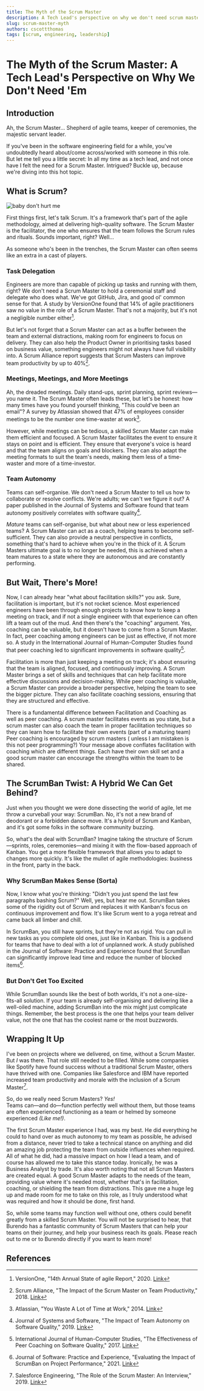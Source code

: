 ```yaml
---
title: The Myth of the Scrum Master
description: A Tech Lead's perspective on why we don't need scrum masters
slug: scrum-master-myth
authors: cscottthomas
tags: [scrum, engineering, leadership]
---
```


# The Myth of the Scrum Master: A Tech Lead's Perspective on Why We Don't Need 'Em

## Introduction
Ah, the Scrum Master... Shepherd of agile teams, keeper of ceremonies, the majestic servant leader. 

If you've been in the software engineering field for a while, you've undoubtedly heard about/come across/worked with someone in this role. But let me tell you a little secret: In all my time as a tech lead, and not once have I felt the need for a Scrum Master. Intrigued? Buckle up, because we're diving into this hot topic.

<!--truncate-->

## What is Scrum?

![baby don't hurt me](./images/2023-09-05-Scrum-Master-Myth/whatisscrum.gif)

First things first, let's talk Scrum. It's a framework that's part of the agile methodology, aimed at delivering high-quality software. The Scrum Master is the facilitator, the one who ensures that the team follows the Scrum rules and rituals. Sounds important, right? Well...

As someone who's been in the trenches, the Scrum Master can often seems like an extra in a cast of players.

### Task Delegation
Engineers are more than capable of picking up tasks and running with them, right? We don't need a Scrum Master to hold a ceremonial staff and delegate who does what. We've got GitHub, Jira, and good ol' common sense for that. A study by VersionOne found that 14% of agile practitioners saw no value in the role of a Scrum Master. That's not a majority, but it's not a negligible number either[^1^].

But let's not forget that a Scrum Master can act as a buffer between the team and external distractions, making room for engineers to focus on delivery. They can also help the Product Owner in prioritising tasks based on business value, something engineers might not always have full visibility into. A Scrum Alliance report suggests that Scrum Masters can improve team productivity by up to 40%[^2^].

### Meetings, Meetings, and More Meetings
Ah, the dreaded meetings. Daily stand-ups, sprint planning, sprint reviews—you name it. The Scrum Master often leads these, but let's be honest: how many times have you found yourself thinking, "This could've been an email"? A survey by Atlassian showed that 47% of employees consider meetings to be the number one time-waster at work[^3^].

However, while meetings can be tedious, a skilled Scrum Master can make them efficient and focused. A Scrum Master facilitates the event to ensure it stays on point and is efficient. They ensure that everyone's voice is heard and that the team aligns on goals and blockers. They can also adapt the meeting formats to suit the team's needs, making them less of a time-waster and more of a time-investor.

### Team Autonomy
Teams can self-organise. We don't need a Scrum Master to tell us how to collaborate or resolve conflicts. We're adults; we can't we figure it out? A paper published in the Journal of Systems and Software found that team autonomy positively correlates with software quality[^4^].

_Mature_ teams can self-organise, but what about new or less experienced teams? A Scrum Master can act as a coach, helping teams to become self-sufficient. They can also provide a neutral perspective in conflicts, something that's hard to achieve when you're in the thick of it. A Scrum Masters ultimate goal is to no longer be needed, this is achieved when a team matures to a state where they are autonomous and are constantly performing.

## But Wait, There's More!
Now, I can already hear "what about facilitation skills?" you ask. Sure, facilitation is important, but it's not rocket science. Most experienced engineers have been through enough projects to know how to keep a meeting on track, and if not a single engineer with that experience can often lift a team out of the mud.
And then there's the "coaching" argument. Yes, coaching can be valuable, but it doesn't have to come from a Scrum Master. In fact, peer coaching among engineers can be just as effective, if not more so. A study in the International Journal of Human-Computer Studies found that peer coaching led to significant improvements in software quality[^5^].

Facilitation is more than just keeping a meeting on track; it's about ensuring that the team is aligned, focused, and continuously improving. A Scrum Master brings a set of skills and techniques that can help facilitate more effective discussions and decision-making.
While peer coaching is valuable, a Scrum Master can provide a broader perspective, helping the team to see the bigger picture. They can also facilitate coaching sessions, ensuring that they are structured and effective.

There is a fundamental difference between Facilitation and Coaching as well as peer coaching. A scrum master facilitates events as you state, but a scrum master can also coach the team in proper facilitation techniques so they can learn how to facilitate their own events (part of a maturing team) Peer coaching is encouraged by scrum masters ( unless I am mistaken is this not peer programming?) Your message above conflates facilitation with coaching which are different things. Each have their own skill set and a good scrum master can encourage the strengths within the team to be shared.

## The ScrumBan Twist: A Hybrid We Can Get Behind?
Just when you thought we were done dissecting the world of agile, let me throw a curveball your way: ScrumBan. No, it's not a new brand of deodorant or a forbidden dance move. It's a hybrid of Scrum and Kanban, and it's got some folks in the software community buzzing.

So, what's the deal with ScrumBan? Imagine taking the structure of Scrum—sprints, roles, ceremonies—and mixing it with the flow-based approach of Kanban. You get a more flexible framework that allows you to adapt to changes more quickly. It's like the mullet of agile methodologies: business in the front, party in the back.

### Why ScrumBan Makes Sense (Sorta)
Now, I know what you're thinking: "Didn't you just spend the last few paragraphs bashing Scrum?" Well, yes, but hear me out. ScrumBan takes some of the rigidity out of Scrum and replaces it with Kanban's focus on continuous improvement and flow. It's like Scrum went to a yoga retreat and came back all limber and chill.

In ScrumBan, you still have sprints, but they're not as rigid. You can pull in new tasks as you complete old ones, just like in Kanban. This is a godsend for teams that have to deal with a lot of unplanned work. A study published in the Journal of Software: Practice and Experience found that ScrumBan can significantly improve lead time and reduce the number of blocked items[^6^].

### But Don't Get Too Excited
While ScrumBan sounds like the best of both worlds, it's not a one-size-fits-all solution. If your team is already self-organising and delivering like a well-oiled machine, adding ScrumBan into the mix might just complicate things. Remember, the best process is the one that helps your team deliver value, not the one that has the coolest name or the most buzzwords.

## Wrapping It Up
I've been on projects where we delivered, on time, without a Scrum Master. But _*I*_ was there.  That role still needed to be filled.  While some companies like Spotify have found success without a traditional Scrum Master, others have thrived with one. Companies like Salesforce and IBM have reported increased team productivity and morale with the inclusion of a Scrum Master[^7^].

So, do we really need Scrum Masters? _*Yes!*_  
Teams can—and do—function perfectly well without them, but those teams are often experienced functioning as a team or helmed by someone experienced _(Like me!)_.  

The first Scrum Master experience I had, was my best.  He did everything he could to hand over as much autonomy to my team as possible, he advised from a distance, never tried to take a technical stance on anything and did an amazing job protecting the team from outside influences when required.  All of what he did, had a massive impact on how I lead a team, and of course has allowed me to take this stance today. Ironically, he was a Business Analyst by trade.
It's also worth noting that not all Scrum Masters are created equal. A good Scrum Master adapts to the needs of the team, providing value where it's needed most, whether that's in facilitation, coaching, or shielding the team from distractions. This gave me a huge leg up and made room for me to take on this role, as I truly understood what was required and how it should be done, first hand.  

So, while some teams may function well without one, others could benefit greatly from a skilled Scrum Master.  You will not be surprised to hear, that Burendo has a fantastic community of Scrum Masters that can help your teams on their journey, and help your business reach its goals.  Please reach out to me or to Burendo directly if you want to learn more!

## References
[^1^]: VersionOne, "14th Annual State of agile Report," 2020. [Link](https://www.stateofagile.com/#ufh-i-521251909-14th-annual-state-of-agile-report/555091)  
[^2^]: Scrum Alliance, "The Impact of the Scrum Master on Team Productivity," 2018. [Link](https://www.scrumalliance.org/)  
[^3^]: Atlassian, "You Waste A Lot of Time at Work," 2014. [Link](https://www.atlassian.com/time-wasting-at-work-infographic)  
[^4^]: Journal of Systems and Software, "The Impact of Team Autonomy on Software Quality," 2019. [Link](https://www.sciencedirect.com/science/article/pii/S0164121219301272)  
[^5^]: International Journal of Human-Computer Studies, "The Effectiveness of Peer Coaching on Software Quality," 2017. [Link](https://www.sciencedirect.com/science/article/pii/S1071581917300987)  
[^6^]: Journal of Software: Practice and Experience, "Evaluating the Impact of ScrumBan on Project Performance," 2021. [Link](https://onlinelibrary.wiley.com/doi/full/10.1002/spe.2900)  
[^7^]: Salesforce Engineering, "The Role of the Scrum Master: An Interview," 2019. [Link](https://engineering.salesforce.com/the-role-of-the-scrum-master-an-interview-5c3c37391367)  
